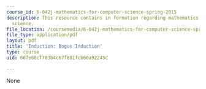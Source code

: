 ```yaml
---
course_id: 6-042j-mathematics-for-computer-science-spring-2015
description: This resource contains in formation regarding mathematics for computer
  science.
file_location: /coursemedia/6-042j-mathematics-for-computer-science-spring-2015/607e68cf783b4c67f881fcb60a92245c_MIT6_042JS16_BogusInductn.pdf
file_type: application/pdf
layout: pdf
title: 'Induction: Bogus Induction'
type: course
uid: 607e68cf783b4c67f881fcb60a92245c

---
```

None